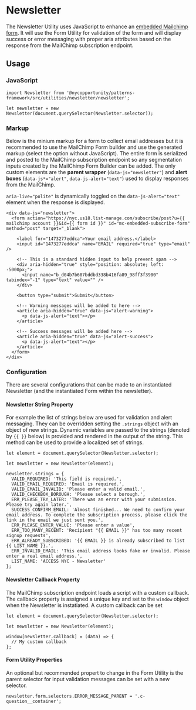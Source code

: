 # Newsletter

The Newsletter Utility uses JavaScript to enhance an [embedded Mailchimp form](https://mailchimp.com/help/add-a-signup-form-to-your-website/#Generate_embedded_form_code). It will use the Form Utility for validation of the form and will display success or error messaging with proper aria attributes based on the response from the MailChimp subscription endpoint.

## Usage

### JavaScript

    import Newsletter from '@nycopportunity/patterns-framework/src/utilities/newsletter/newsletter';

    let newsletter = new Newsletter(document.querySelector(Newsletter.selector));

### Markup

Below is the minium markup for a form to collect email addresses but it is recommended to use the MailChimp Form builder and use the generated markup (select the option without JavaScript). The entire form is serialized and posted to the MailChimp subscription endpoint so any segmentation inputs created by the MailChimp Form Builder can be added. The only custom elements are the **parent wrapper** (`data-js="newsletter"`) and **alert boxes** (`data-js*="alert"`, `data-js-alert="text"`) used to display responses from the MailChimp.

`aria-live="polite"` is dynamically toggled on the `data-js-alert="text"` element when the response is displayed.

    <div data-js="newsletter">
      <form action="https://nyc.us18.list-manage.com/subscribe/post?u={{ mailchimp account }}&id={{ form id }}" id="mc-embedded-subscribe-form" method="post" target="_blank">

        <label for="1473277eddca">Your email address.</label>
        <input id="1473277eddca" name="EMAIL" required="true" type="email" />

        <!-- This is a standard hidden input to help prevent spam -->
        <div aria-hidden="true" style="position: absolute; left: -5000px;">
          <input name="b_d04b7b607bddbd338b416fa89_98ff3f3900" tabindex="-1" type="text" value="" />
        </div>

        <button type="submit">Submit</button>

        <!-- Warning messages will be added to here -->
        <article aria-hidden="true" data-js="alert-warning">
          <p data-js-alert="text"></p>
        </article>

        <!-- Success messages will be added here -->
        <article aria-hidden="true" data-js="alert-success">
          <p data-js-alert="text"></p>
        </article>
      </form>
    </div>

### Configuration

There are several configurations that can be made to an instantiated Newsletter (and the instantiated Form within the newsletter).

#### Newsletter String Property

For example the list of strings below are used for validation and alert messaging. They can be overridden setting the `.strings` object with an object of new strings. Dynamic variables are passed to the strings (denoted by `{{ }}` below) is provided and rendered in the output of the string. This method can be used to provide a localized set of strings.

    let element = document.querySelector(Newsletter.selector);

    let newsletter = new Newsletter(element);

    newsletter.strings = {
      VALID_REQUIRED: 'This field is required.',
      VALID_EMAIL_REQUIRED: 'Email is required.',
      VALID_EMAIL_INVALID: 'Please enter a valid email.',
      VALID_CHECKBOX_BOROUGH: 'Please select a borough.',
      ERR_PLEASE_TRY_LATER: 'There was an error with your submission. Please try again later.',
      SUCCESS_CONFIRM_EMAIL: 'Almost finished... We need to confirm your email address. To complete the subscription process, please click the link in the email we just sent you.',
      ERR_PLEASE_ENTER_VALUE: 'Please enter a value',
      ERR_TOO_MANY_RECENT: 'Recipient "{{ EMAIL }}" has too many recent signup requests',
      ERR_ALREADY_SUBSCRIBED: '{{ EMAIL }} is already subscribed to list {{ LIST_NAME }}.',
      ERR_INVALID_EMAIL: 'This email address looks fake or invalid. Please enter a real email address.',
      LIST_NAME: 'ACCESS NYC - Newsletter'
    };

#### Newsletter Callback Property

The MailChimp subscription endpoint loads a script with a custom callback. The callback property is assigned a unique key and set to the `window` object when the Newsletter is instatiated. A custom callback can be set

    let element = document.querySelector(Newsletter.selector);

    let newsletter = new Newsletter(element);

    window[newsletter.callback] = (data) => {
      // My custom callback
    };

#### Form Utility Properties

An optional but recommended propert to change in the Form Utility is the parent selector for input validation messages can be set with a new selector.

    newsletter.form.selectors.ERROR_MESSAGE_PARENT = '.c-question__container';
